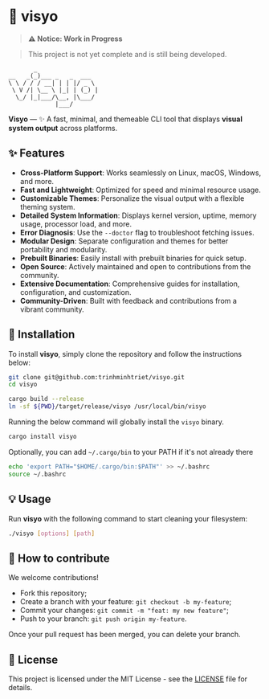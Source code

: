 # 🧹 visyo

> **⚠️ Notice: Work in Progress**

> This project is not yet complete and is still being developed.

```text
       _
__   _(_)___ _   _  ___
\ \ / / / __| | | |/ _ \
 \ V /| \__ \ |_| | (_) |
  \_/ |_|___/\__, |\___/
             |___/
```

**Visyo** — ✨ A fast, minimal, and themeable CLI tool that displays **visual system output** across platforms.

## ✨ Features

-   **Cross-Platform Support**: Works seamlessly on Linux, macOS, Windows, and more.
-   **Fast and Lightweight**: Optimized for speed and minimal resource usage.
-   **Customizable Themes**: Personalize the visual output with a flexible theming system.
-   **Detailed System Information**: Displays kernel version, uptime, memory usage, processor load, and more.
-   **Error Diagnosis**: Use the `--doctor` flag to troubleshoot fetching issues.
-   **Modular Design**: Separate configuration and themes for better portability and modularity.
-   **Prebuilt Binaries**: Easily install with prebuilt binaries for quick setup.
-   **Open Source**: Actively maintained and open to contributions from the community.
-   **Extensive Documentation**: Comprehensive guides for installation, configuration, and customization.
-   **Community-Driven**: Built with feedback and contributions from a vibrant community.

## 🚀 Installation

To install **visyo**, simply clone the repository and follow the instructions below:

```bash
git clone git@github.com:trinhminhtriet/visyo.git
cd visyo

cargo build --release
ln -sf ${PWD}/target/release/visyo /usr/local/bin/visyo
```

Running the below command will globally install the `visyo` binary.

```bash
cargo install visyo
```

Optionally, you can add `~/.cargo/bin` to your PATH if it's not already there

```bash
echo 'export PATH="$HOME/.cargo/bin:$PATH"' >> ~/.bashrc
source ~/.bashrc
```

## 💡 Usage

Run **visyo** with the following command to start cleaning your filesystem:

```sh
./visyo [options] [path]

```

## 🤝 How to contribute

We welcome contributions!

-   Fork this repository;
-   Create a branch with your feature: `git checkout -b my-feature`;
-   Commit your changes: `git commit -m "feat: my new feature"`;
-   Push to your branch: `git push origin my-feature`.

Once your pull request has been merged, you can delete your branch.

## 📝 License

This project is licensed under the MIT License - see the [LICENSE](LICENSE) file for details.
